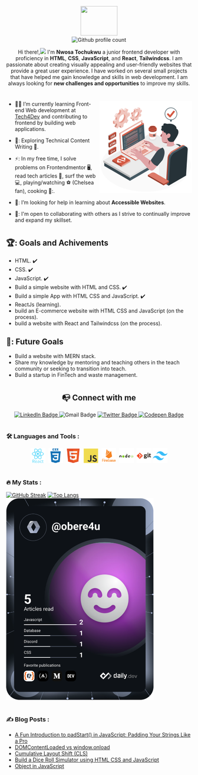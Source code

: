 <div id="header" align="center">
  <img src="https://media.giphy.com/media/lP8xu5t2DLGG045H8F/giphy.gif" width="100" height="80"/>
  <div>
    <img src="https://komarev.com/ghpvc/?username=obere4u&style=plastic-square&color=brightgreen" alt="Github profile count" width="120"/>
  </div>
  <p>
    Hi there!,<img src="https://media.giphy.com/media/hvRJCLFzcasrR4ia7z/giphy.gif" width="20px"/>
    I'm <strong>Nwosa Tochukwu</strong> a junior frontend developer with proficiency in <strong>HTML</strong>, <strong>CSS</strong>, <strong>JavaScript</strong>, and <strong>React</strong>, <strong>Tailwindcss</strong>. I am passionate about creating visually appealing and user-friendly websites that provide a great user experience. I have worked on several small projects that have helped me gain knowledge and skills in web development. I am always looking for <strong>new challenges and opportunities</strong> to improve my skills.
  </p>
</div>

 #

<p>
  <img src="./about_image.svg" width="250" height="250" align="right"/>

  - :student: I’m currently learning Front-end Web development at [Tech4Dev](https://tech4dev.com/) and contributing to frontend by building web applications.

  - 🌱: Exploring Technical Content Writing 📓.

  - ⚡: In my free time, I solve problems on Frontendmentor 🖥️, read tech articles 📖, surf the web 💻, playing/watching ⚽ (Chelsea fan), cooking 🥘:.

  - 🤝: I’m looking for help in learning about **Accessible Websites**.

  - 👬: I'm open to collaborating with others as I strive to continually improve and expand my skillset.

  #

  ## 🏆: Goals and Achivements 

  - HTML. ✔️
  - CSS. ✔️
  - JavaScript. ✔️
  - Build a simple website with HTML and CSS. ✔️
  - Build a simple App with HTML CSS and JavaScript. ✔️
  - ReactJs (learning).
  - build an E-commerce website with HTML CSS and JavaScript (on the process).
  - build a website with React and Tailwindcss (on the process).

  ## 🎯: Future Goals

  - Build a website with MERN stack.
  - Share my knowledge by mentoring and teaching others in the teach community or seeking to transition into teach.
  - Build a startup in FinTech and waste management.
</p>

#

<div align="center">
  
  ## :mailbox_with_no_mail: Connect with me
     
  <div id="badges">
    <a href="your-linkedin-URL">
      <img src="https://img.shields.io/badge/LinkedIn-blue?style=for-the-badge&logo=linkedin&logoColor=white" alt="LinkedIn Badge"/>
    </a>
    <a mailto:"obere4u@gmail.com">
      <img src="https://img.shields.io/badge/Gmail-red?style=for-the-badge&logo=gmail&logoColor=white" alt="Gmail Badge"/>
    </a>
    <a href="https://twitter.com/obere4u">
      <img src="https://img.shields.io/badge/Twitter-blue?style=for-the-badge&logo=twitter&logoColor=white" alt="Twitter Badge"/>
    </a>
    <a href="https://codepen.io/obere4u">
      <img src="https://img.shields.io/badge/codepen-black?style=for-the-badge&logo=codepen&logoColor=white" alt="Codepen Badge"/>
    </a>
  </div>
</div>

#

### :hammer_and_wrench: Languages and Tools :
<div align="center">
  <img src="https://github.com/devicons/devicon/blob/master/icons/react/react-original-wordmark.svg" title="React" alt="React" width="40" height="40"/>&nbsp;
  <img src="https://github.com/devicons/devicon/blob/master/icons/css3/css3-plain-wordmark.svg"  title="CSS3" alt="CSS" width="40" height="40"/>&nbsp;
  <img src="https://github.com/devicons/devicon/blob/master/icons/html5/html5-original.svg" title="HTML5" alt="HTML" width="40" height="40"/>&nbsp;
  <img src="https://github.com/devicons/devicon/blob/master/icons/javascript/javascript-original.svg" title="JavaScript" alt="JavaScript" width="40" height="40"/>&nbsp;
  <img src="https://github.com/devicons/devicon/blob/master/icons/firebase/firebase-plain-wordmark.svg" title="Firebase" alt="Firebase" width="40" height="40"/>&nbsp;
  <img src="https://github.com/devicons/devicon/blob/master/icons/nodejs/nodejs-original-wordmark.svg" title="NodeJS" alt="NodeJS" width="40" height="40"/>&nbsp;
  <img src="https://github.com/devicons/devicon/blob/master/icons/git/git-original-wordmark.svg" title="Git" **alt="Git" width="40" height="40"/>
  <img src="https://github.com/devicons/devicon/blob/master/icons/tailwindcss/tailwindcss-plain.svg" title="Tailwindcss" alt="Tailwindcss" width="40" />
</div>

#

### :fire: My Stats :
[![GitHub Streak](https://github-readme-streak-stats.herokuapp.com?user=obere4u&theme=dark&border_radius=9.9&fire=EB5454)](https://git.io/streak-stats)
[![Top Langs](https://github-readme-stats.vercel.app/api/top-langs/?username=obere4u&layout=compact&theme=vision-friendly-dark)](https://github.com/anuraghazra/github-readme-stats) 
<a href="https://app.daily.dev/DailyDevTips"><img src="https://github.com/obere4u/obere4u/blob/main/devcard.svg" width="400" alt="Tochukwu Nwosa's Dev Card"/></a>

#

### :writing_hand: Blog Posts :

<!-- BLOG-POST-LIST:START -->
- [A Fun Introduction to padStart&lpar;&rpar; in JavaScript: Padding Your Strings Like a Pro](https://dev.to/obere4u/a-fun-introduction-to-padstart-in-javascript-padding-your-strings-like-a-pro-3oi)
- [DOMContentLoaded vs window.onload](https://dev.to/obere4u/domcontentloaded-vs-windowonload-9mc)
- [Cumulative Layout Shift &lpar;CLS&rpar;](https://dev.to/obere4u/cumulative-layout-shift-cls-46k5)
- [Build a Dice Roll Simulator using HTML CSS and JavaScript](https://dev.to/obere4u/build-a-dice-roll-simulator-using-html-css-and-javascript-1n3o)
- [Object in JavaScript](https://dev.to/obere4u/object-in-javascript-1fp0)
<!-- BLOG-POST-LIST:END -->


